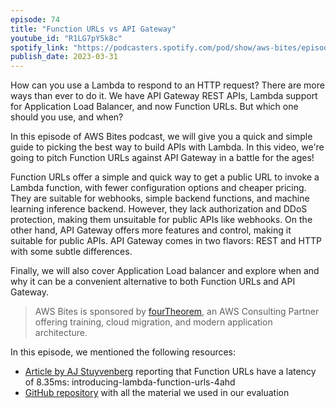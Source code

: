 ```yaml
---
episode: 74
title: "Function URLs vs API Gateway"
youtube_id: "R1LG7pY5k8c"
spotify_link: "https://podcasters.spotify.com/pod/show/aws-bites/episodes/74--Function-URLs-vs-API-Gateway-e2142kb"
publish_date: 2023-03-31
---
```


How can you use a Lambda to respond to an HTTP request? There are more ways than ever to do it. We have API Gateway REST APIs, Lambda support for Application Load Balancer, and now Function URLs. But which one should you use, and when?

In this episode of AWS Bites podcast, we will give you a quick and simple guide to picking the best way to build APIs with Lambda. In this video, we're going to pitch Function URLs against API Gateway in a battle for the ages!

Function URLs offer a simple and quick way to get a public URL to invoke a Lambda function, with fewer configuration options and cheaper pricing. They are suitable for webhooks, simple backend functions, and machine learning inference backend. However, they lack authorization and DDoS protection, making them unsuitable for public APIs like webhooks. On the other hand, API Gateway offers more features and control, making it suitable for public APIs. API Gateway comes in two flavors: REST and HTTP with some subtle differences.

Finally, we will also cover Application Load balancer and explore when and why it can be a convenient alternative to both Function URLs and API Gateway.

> AWS Bites is sponsored by [fourTheorem](https://fourtheorem.com/), an AWS Consulting Partner offering training, cloud migration, and modern application architecture.


In this episode, we mentioned the following resources:

- [Article by AJ Stuyvenberg](https://dev.to/aws-builders/) reporting that Function URLs have a latency of 8.35ms: introducing-lambda-function-urls-4ahd
- [GitHub repository](https://github.com/eoinsha/function-urls-vs-api-gateway) with all the material we used in our evaluation
